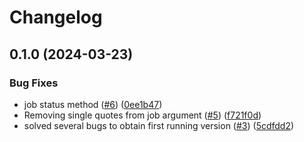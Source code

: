 # Changelog

## 0.1.0 (2024-03-23)


### Bug Fixes

* job status method ([#6](https://github.com/jannisspeer/snakemake-executor-plugin-htcondor/issues/6)) ([0ee1b47](https://github.com/jannisspeer/snakemake-executor-plugin-htcondor/commit/0ee1b474879e032bc9a53b120aafbf08bdb605af))
* Removing single quotes from job argument ([#5](https://github.com/jannisspeer/snakemake-executor-plugin-htcondor/issues/5)) ([f721f0d](https://github.com/jannisspeer/snakemake-executor-plugin-htcondor/commit/f721f0d20ca5d821ade21be8649e8b2a7d5bf3e8))
* solved several bugs to obtain first running version ([#3](https://github.com/jannisspeer/snakemake-executor-plugin-htcondor/issues/3)) ([5cdfdd2](https://github.com/jannisspeer/snakemake-executor-plugin-htcondor/commit/5cdfdd2937206d46d2f615ac5a3c4ae20d440907))
